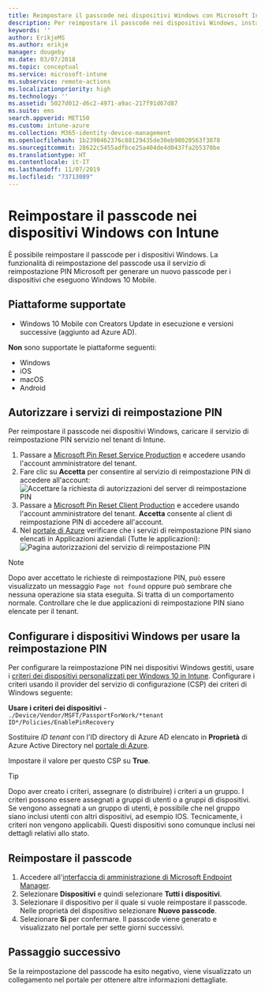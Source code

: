 ```yaml
---
title: Reimpostare il passcode nei dispositivi Windows con Microsoft Intune - Azure | Microsoft Docs
description: Per reimpostare il passcode nei dispositivi Windows, installare il servizio di reimpostazione PIN Microsoft e il client di reimpostazione PIN Microsoft, creare i criteri dei dispositivi tramite l'ID directory di Azure Active Directory e reimpostare il passcode nel portale di Azure usando Microsoft Intune.
keywords: ''
author: ErikjeMS
ms.author: erikje
manager: dougeby
ms.date: 03/07/2018
ms.topic: conceptual
ms.service: microsoft-intune
ms.subservice: remote-actions
ms.localizationpriority: high
ms.technology: ''
ms.assetid: 5027d012-d6c2-4971-a9ac-217f91d67d87
ms.suite: ems
search.appverid: MET150
ms.custom: intune-azure
ms.collection: M365-identity-device-management
ms.openlocfilehash: 1b2390462376c88129435de30eb98020563f3878
ms.sourcegitcommit: 28622c5455adfbce25a404de4d0437fa2b5370be
ms.translationtype: HT
ms.contentlocale: it-IT
ms.lasthandoff: 11/07/2019
ms.locfileid: "73713089"
---
```

# <a name="reset-the-passcode-on-windows-devices-using-intune"></a>Reimpostare il passcode nei dispositivi Windows con Intune

È possibile reimpostare il passcode per i dispositivi Windows. La funzionalità di reimpostazione del passcode usa il servizio di reimpostazione PIN Microsoft per generare un nuovo passcode per i dispositivi che eseguono Windows 10 Mobile. 

## <a name="supported-platforms"></a>Piattaforme supportate

- Windows 10 Mobile con Creators Update in esecuzione e versioni successive (aggiunto ad Azure AD).

**Non** sono supportate le piattaforme seguenti:
- Windows
- iOS
- macOS
- Android

## <a name="authorize-the-pin-reset-services"></a>Autorizzare i servizi di reimpostazione PIN

Per reimpostare il passcode nei dispositivi Windows, caricare il servizio di reimpostazione PIN servizio nel tenant di Intune.

1. Passare a [Microsoft Pin Reset Service Production](https://login.windows.net/common/oauth2/authorize?response_type=code&client_id=b8456c59-1230-44c7-a4a2-99b085333e84&resource=https%3A%2F%2Fgraph.windows.net&redirect_uri=https%3A%2F%2Fcred.microsoft.com&state=e9191523-6c2f-4f1d-a4f9-c36f26f89df0&prompt=admin_consent) e accedere usando l'account amministratore del tenant.
2. Fare clic su **Accetta** per consentire al servizio di reimpostazione PIN di accedere all'account: ![Accettare la richiesta di autorizzazioni del server di reimpostazione PIN](./media/device-windows-pin-reset/pin-reset-service-home-screen.png)
3. Passare a [Microsoft Pin Reset Client Production](https://login.windows.net/common/oauth2/authorize?response_type=code&client_id=9115dd05-fad5-4f9c-acc7-305d08b1b04e&resource=https%3A%2F%2Fcred.microsoft.com%2F&redirect_uri=ms-appx-web%3A%2F%2FMicrosoft.AAD.BrokerPlugin%2F9115dd05-fad5-4f9c-acc7-305d08b1b04e&state=6765f8c5-f4a7-4029-b667-46a6776ad611&prompt=admin_consent) e accedere usando l'account amministratore del tenant. **Accetta** consente al client di reimpostazione PIN di accedere all'account.
4. Nel [portale di Azure](https://portal.azure.com) verificare che i servizi di reimpostazione PIN siano elencati in Applicazioni aziendali (Tutte le applicazioni): ![Pagina autorizzazioni del servizio di reimpostazione PIN](./media/device-windows-pin-reset/pin-reset-service-application.png)

> [!NOTE]
> Dopo aver accettato le richieste di reimpostazione PIN, può essere visualizzato un messaggio `Page not found` oppure può sembrare che nessuna operazione sia stata eseguita. Si tratta di un comportamento normale. Controllare che le due applicazioni di reimpostazione PIN siano elencate per il tenant.

## <a name="configure-windows-devices-to-use-pin-reset"></a>Configurare i dispositivi Windows per usare la reimpostazione PIN

Per configurare la reimpostazione PIN nei dispositivi Windows gestiti, usare i [criteri dei dispositivi personalizzati per Windows 10 in Intune](../configuration/custom-settings-windows-10.md). Configurare i criteri usando il provider del servizio di configurazione (CSP) dei criteri di Windows seguente:

**Usare i criteri dei dispositivi** - `./Device/Vendor/MSFT/PassportForWork/*tenant ID*/Policies/EnablePinRecovery`

Sostituire *ID tenant* con l'ID directory di Azure AD elencato in **Proprietà** di Azure Active Directory nel [portale di Azure](https://portal.azure.com).

Impostare il valore per questo CSP su **True**.

> [!TIP]
> Dopo aver creato i criteri, assegnare (o distribuire) i criteri a un gruppo. I criteri possono essere assegnati a gruppi di utenti o a gruppi di dispositivi. Se vengono assegnati a un gruppo di utenti, è possibile che nel gruppo siano inclusi utenti con altri dispositivi, ad esempio IOS. Tecnicamente, i criteri non vengono applicabili. Questi dispositivi sono comunque inclusi nei dettagli relativi allo stato.

## <a name="reset-the-passcode"></a>Reimpostare il passcode

1. Accedere all'[interfaccia di amministrazione di Microsoft Endpoint Manager](https://go.microsoft.com/fwlink/?linkid=2109431). 
2. Selezionare **Dispositivi** e quindi selezionare **Tutti i dispositivi**.
3. Selezionare il dispositivo per il quale si vuole reimpostare il passcode. Nelle proprietà del dispositivo selezionare **Nuovo passcode**.
4. Selezionare **Sì** per confermare. Il passcode viene generato e visualizzato nel portale per sette giorni successivi.

## <a name="next-step"></a>Passaggio successivo

Se la reimpostazione del passcode ha esito negativo, viene visualizzato un collegamento nel portale per ottenere altre informazioni dettagliate.
